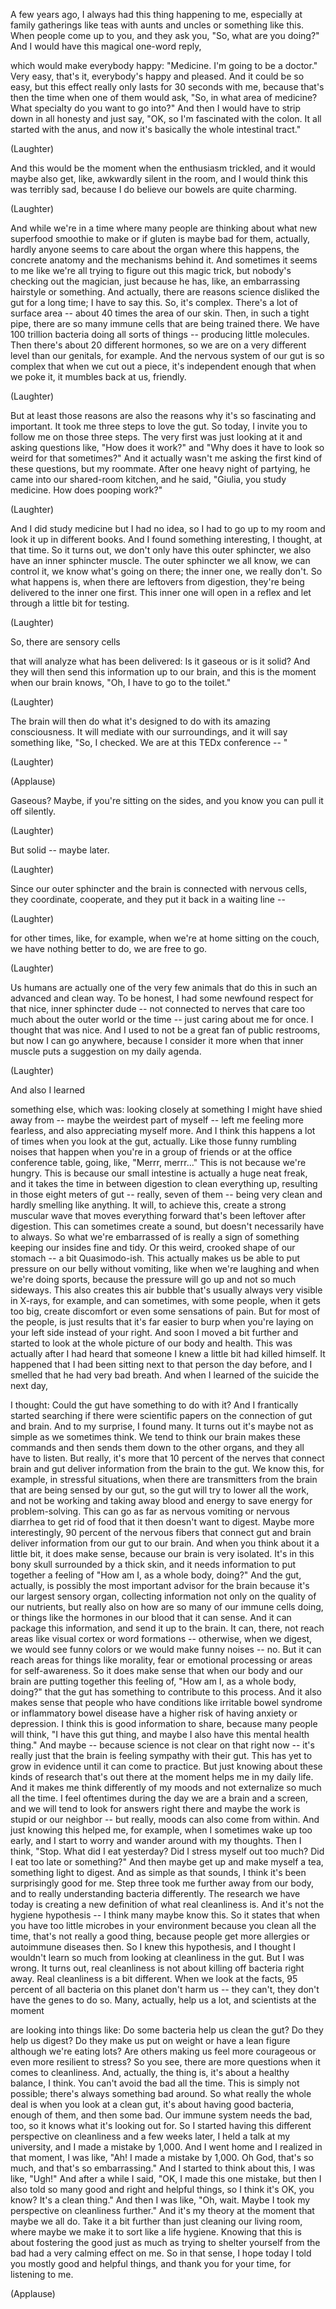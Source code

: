 
A few years ago,
I always had this thing happening to me,
especially at family gatherings
like teas with aunts and uncles
or something like this.
When people come up to you,
and they ask you,
&quot;So, what are you doing?&quot;
And I would have
this magical one-word reply,

which would make everybody happy:
&quot;Medicine.
I&#39;m going to be a doctor.&quot;
Very easy, that&#39;s it,
everybody&#39;s happy and pleased.
And it could be so easy,
but this effect really only lasts
for 30 seconds with me,
because that&#39;s then the time
when one of them would ask,
&quot;So, in what area of medicine?
What specialty do you want to go into?&quot;
And then I would have to strip down
in all honesty and just say,
&quot;OK, so I&#39;m fascinated with the colon.
It all started with the anus,
and now it&#39;s basically
the whole intestinal tract.&quot;

(Laughter)

And this would be the moment
when the enthusiasm trickled,
and it would maybe also get,
like, awkwardly silent in the room,
and I would think this was terribly sad,
because I do believe
our bowels are quite charming.

(Laughter)

And while we&#39;re in a time
where many people are thinking about
what new superfood smoothie to make
or if gluten is maybe bad for them,
actually, hardly anyone seems to care
about the organ where this happens,
the concrete anatomy
and the mechanisms behind it.
And sometimes it seems to me
like we&#39;re all trying
to figure out this magic trick,
but nobody&#39;s checking out the magician,
just because he has, like,
an embarrassing hairstyle or something.
And actually,
there are reasons science
disliked the gut for a long time;
I have to say this.
So, it&#39;s complex.
There&#39;s a lot of surface area --
about 40 times the area of our skin.
Then, in such a tight pipe,
there are so many immune cells
that are being trained there.
We have 100 trillion bacteria
doing all sorts of things --
producing little molecules.
Then there&#39;s about 20 different hormones,
so we are on a very different level
than our genitals, for example.
And the nervous system
of our gut is so complex
that when we cut out a piece,
it&#39;s independent enough
that when we poke it,
it mumbles back at us, friendly.

(Laughter)

But at least those reasons are also
the reasons why it&#39;s so fascinating
and important.
It took me three steps to love the gut.
So today, I invite you to follow me
on those three steps.
The very first was just looking at it
and asking questions
like, &quot;How does it work?&quot;
and &quot;Why does it have to look
so weird for that sometimes?&quot;
And it actually wasn&#39;t me asking
the first kind of these questions,
but my roommate.
After one heavy night of partying,
he came into our shared-room kitchen,
and he said, &quot;Giulia, you study medicine.
How does pooping work?&quot;

(Laughter)

And I did study medicine
but I had no idea,
so I had to go up to my room
and look it up in different books.
And I found something interesting,
I thought, at that time.
So it turns out, we don&#39;t only have
this outer sphincter,
we also have an inner sphincter muscle.
The outer sphincter we all know,
we can control it,
we know what&#39;s going on there;
the inner one, we really don&#39;t.
So what happens is,
when there are leftovers from digestion,
they&#39;re being delivered
to the inner one first.
This inner one will open in a reflex
and let through a little bit for testing.

(Laughter)

So, there are sensory cells

that will analyze what has been delivered:
Is it gaseous or is it solid?
And they will then send
this information up to our brain,
and this is the moment
when our brain knows,
&quot;Oh, I have to go to the toilet.&quot;

(Laughter)

The brain will then do
what it&#39;s designed to do
with its amazing consciousness.
It will mediate with our surroundings,
and it will say something like,
&quot;So, I checked.
We are at this TEDx conference -- &quot;

(Laughter)


(Applause)

Gaseous?
Maybe, if you&#39;re sitting on the sides,
and you know you can pull it off silently.

(Laughter)

But solid --
maybe later.

(Laughter)

Since our outer sphincter and the brain
is connected with nervous cells,
they coordinate, cooperate,
and they put it back in a waiting line --

(Laughter)

for other times,
like, for example, when we&#39;re at home
sitting on the couch,
we have nothing better to do,
we are free to go.

(Laughter)

Us humans are actually one
of the very few animals that do this
in such an advanced and clean way.
To be honest, I had some newfound respect
for that nice, inner sphincter dude --
not connected to nerves
that care too much about
the outer world or the time --
just caring about me for once.
I thought that was nice.
And I used to not be a great fan
of public restrooms,
but now I can go anywhere,
because I consider it more
when that inner muscle puts a suggestion
on my daily agenda.

(Laughter)

And also I learned

something else, which was:
looking closely at something
I might have shied away from --
maybe the weirdest part of myself --
left me feeling more fearless,
and also appreciating myself more.
And I think this happens a lot of times
when you look at the gut, actually.
Like those funny rumbling
noises that happen
when you&#39;re in a group of friends
or at the office conference table,
going, like, &quot;Merrr, merrr...&quot;
This is not because we&#39;re hungry.
This is because our small intestine
is actually a huge neat freak,
and it takes the time in between digestion
to clean everything up,
resulting in those eight meters
of gut -- really, seven of them --
being very clean
and hardly smelling like anything.
It will, to achieve this,
create a strong muscular wave
that moves everything forward
that&#39;s been leftover after digestion.
This can sometimes create a sound,
but doesn&#39;t necessarily have to always.
So what we&#39;re embarrassed of
is really a sign
of something keeping
our insides fine and tidy.
Or this weird, crooked shape
of our stomach --
a bit Quasimodo-ish.
This actually makes us be able
to put pressure on our belly
without vomiting,
like when we&#39;re laughing
and when we&#39;re doing sports,
because the pressure will go up
and not so much sideways.
This also creates this air bubble
that&#39;s usually always very visible
in X-rays, for example,
and can sometimes, with some people,
when it gets too big,
create discomfort
or even some sensations of pain.
But for most of the people,
is just results
that it&#39;s far easier to burp
when you&#39;re laying on your left side
instead of your right.
And soon I moved a bit further
and started to look at the whole picture
of our body and health.
This was actually after I had heard
that someone I knew a little bit
had killed himself.
It happened that I had been sitting
next to that person the day before,
and I smelled that he had very bad breath.
And when I learned
of the suicide the next day,

I thought: Could the gut have
something to do with it?
And I frantically started searching
if there were scientific papers
on the connection of gut and brain.
And to my surprise, I found many.
It turns out it&#39;s maybe not as simple
as we sometimes think.
We tend to think our brain
makes these commands
and then sends them down
to the other organs,
and they all have to listen.
But really, it&#39;s more that 10 percent
of the nerves that connect brain and gut
deliver information
from the brain to the gut.
We know this, for example,
in stressful situations,
when there are transmitters from the brain
that are being sensed by our gut,
so the gut will try to lower all the work,
and not be working
and taking away blood and energy
to save energy for problem-solving.
This can go as far as nervous vomiting
or nervous diarrhea
to get rid of food that it then
doesn&#39;t want to digest.
Maybe more interestingly,
90 percent of the nervous fibers
that connect gut and brain
deliver information
from our gut to our brain.
And when you think about it a little bit,
it does make sense,
because our brain is very isolated.
It&#39;s in this bony skull
surrounded by a thick skin,
and it needs information
to put together a feeling
of &quot;How am I, as a whole body, doing?&quot;
And the gut, actually, is possibly
the most important advisor for the brain
because it&#39;s our largest sensory organ,
collecting information not only
on the quality of our nutrients,
but really also on how are so many
of our immune cells doing,
or things like the hormones
in our blood that it can sense.
And it can package this information,
and send it up to the brain.
It can, there, not reach areas
like visual cortex or word formations --
otherwise, when we digest,
we would see funny colors
or we would make funny noises -- no.
But it can reach areas
for things like morality,
fear or emotional processing
or areas for self-awareness.
So it does make sense
that when our body and our brain
are putting together this feeling
of, &quot;How am I, as a whole body, doing?&quot;
that the gut has something
to contribute to this process.
And it also makes sense
that people who have conditions
like irritable bowel syndrome
or inflammatory bowel disease
have a higher risk of having
anxiety or depression.
I think this is good information to share,
because many people will think,
&quot;I have this gut thing, and maybe
I also have this mental health thing.&quot;
And maybe -- because science is not
clear on that right now --
it&#39;s really just that the brain
is feeling sympathy with their gut.
This has yet to grow in evidence
until it can come to practice.
But just knowing about
these kinds of research
that&#39;s out there at the moment
helps me in my daily life.
And it makes me think
differently of my moods
and not externalize so much all the time.
I feel oftentimes during the day
we are a brain and a screen,
and we will tend to look
for answers right there
and maybe the work is stupid
or our neighbor --
but really, moods can also
come from within.
And just knowing this helped me,
for example, when I sometimes
wake up too early,
and I start to worry and wander
around with my thoughts.
Then I think, &quot;Stop.
What did I eat yesterday?
Did I stress myself out too much?
Did I eat too late or something?&quot;
And then maybe get up
and make myself a tea,
something light to digest.
And as simple as that sounds,
I think it&#39;s been
surprisingly good for me.
Step three took me further
away from our body,
and to really understanding
bacteria differently.
The research we have today
is creating a new definition
of what real cleanliness is.
And it&#39;s not the hygiene hypothesis --
I think many maybe know this.
So it states that when you have
too little microbes in your environment
because you clean all the time,
that&#39;s not really a good thing,
because people get more allergies
or autoimmune diseases then.
So I knew this hypothesis,
and I thought I wouldn&#39;t learn so much
from looking at cleanliness in the gut.
But I was wrong.
It turns out,
real cleanliness is not about
killing off bacteria right away.
Real cleanliness is a bit different.
When we look at the facts,
95 percent of all bacteria on this planet
don&#39;t harm us -- they can&#39;t,
they don&#39;t have the genes to do so.
Many, actually, help us a lot,
and scientists at the moment

are looking into things like:
Do some bacteria help us clean the gut?
Do they help us digest?
Do they make us put on weight
or have a lean figure
although we&#39;re eating lots?
Are others making us feel more courageous
or even more resilient to stress?
So you see, there are more questions
when it comes to cleanliness.
And, actually, the thing is,
it&#39;s about a healthy balance, I think.
You can&#39;t avoid the bad all the time.
This is simply not possible;
there&#39;s always something bad around.
So what really the whole deal is
when you look at a clean gut,
it&#39;s about having good bacteria,
enough of them,
and then some bad.
Our immune system needs the bad, too,
so it knows what it&#39;s looking out for.
So I started having this different
perspective on cleanliness
and a few weeks later,
I held a talk at my university,
and I made a mistake by 1,000.
And I went home and I realized
in that moment,
I was like, &quot;Ah! I made
a mistake by 1,000.
Oh God, that&#39;s so much,
and that&#39;s so embarrassing.&quot;
And I started to think about this,
I was like, &quot;Ugh!&quot;
And after a while I said,
&quot;OK, I made this one mistake,
but then I also told so many
good and right and helpful things,
so I think it&#39;s OK, you know?
It&#39;s a clean thing.&quot;
And then I was like, &quot;Oh, wait.
Maybe I took my perspective
on cleanliness further.&quot;
And it&#39;s my theory at the moment
that maybe we all do.
Take it a bit further than just
cleaning our living room,
where maybe we make it
to sort like a life hygiene.
Knowing that this is about
fostering the good
just as much as trying to shelter
yourself from the bad
had a very calming effect on me.
So in that sense,
I hope today I told you
mostly good and helpful things,
and thank you for your time,
for listening to me.

(Applause)

